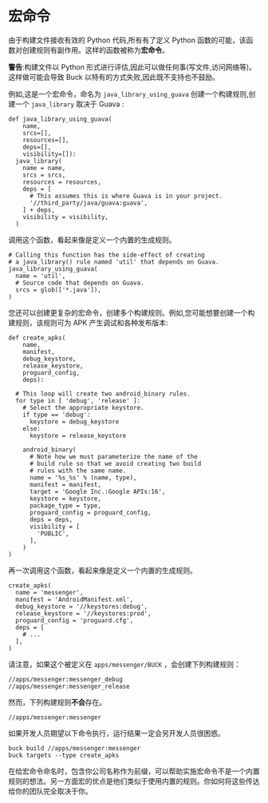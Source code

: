 ﻿# 宏命令

由于构建文件接收有效的 Python 代码,所有有了定义 Python 函数的可能，该函数对创建规则有副作用。这样的函数被称为**宏命令**。

**警告**:构建文件以 Python 形式进行评估,因此可以做任何事(写文件,访问网络等)。这样做可能会导致 Buck 以特有的方式失败,因此既不支持也不鼓励。

例如,这是一个宏命令，命名为 `java_library_using_guava` 创建一个构建规则,创建一个 `java_library` 取决于 Guava :

```
def java_library_using_guava(
    name,
    srcs=[],
    resources=[],
    deps=[],
    visibility=[]):
  java_library(
    name = name,
    srcs = srcs,
    resources = resources,
    deps = [
      # This assumes this is where Guava is in your project.
      '//third_party/java/guava:guava',
    ] + deps,
    visibility = visibility,
  )
```

调用这个函数，看起来像是定义一个内置的生成规则。

```
# Calling this function has the side-effect of creating
# a java_library() rule named 'util' that depends on Guava.
java_library_using_guava(
  name = 'util',
  # Source code that depends on Guava.
  srcs = glob(['*.java']),
)
```

您还可以创建更复杂的宏命令，创建多个构建规则。例如,您可能想要创建一个构建规则，该规则可为 APK 产生调试和各种发布版本:

```
def create_apks(
    name,
    manifest,
    debug_keystore,
    release_keystore,
    proguard_config,
    deps):

  # This loop will create two android_binary rules.
  for type in [ 'debug', 'release' ]:
    # Select the appropriate keystore.
    if type == 'debug':
      keystore = debug_keystore
    else:
      keystore = release_keystore

    android_binary(
      # Note how we must parameterize the name of the
      # build rule so that we avoid creating two build
      # rules with the same name.
      name = '%s_%s' % (name, type),
      manifest = manifest,
      target = 'Google Inc.:Google APIs:16',
      keystore = keystore,
      package_type = type,
      proguard_config = proguard_config,
      deps = deps,
      visibility = [
        'PUBLIC',
      ],
    )
)
```

再一次调用这个函数，看起来像是定义一个内置的生成规则。

```
create_apks(
  name = 'messenger',
  manifest = 'AndroidManifest.xml',
  debug_keystore = '//keystores:debug',
  release_keystore = '//keystores:prod',
  proguard_config = 'proguard.cfg',
  deps = [
    # ...
  ],
)
```

请注意，如果这个被定义在 `apps/messenger/BUCK` ，会创建下列构建规则：

```
//apps/messenger:messenger_debug
//apps/messenger:messenger_release
```

然而，下列构建规则**不会**存在。

```
//apps/messenger:messenger
```

如果开发人员期望以下命令执行，运行结果一定会另开发人员很困惑。

```
buck build //apps/messenger:messenger
buck targets --type create_apks
```

在给宏命令命名时，包含你公司名称作为前缀，可以帮助实施宏命令不是一个内置规则的想法。另一方面宏的优点是他们类似于使用内置的规则。你如何将这些传达给你的团队完全取决于你。




